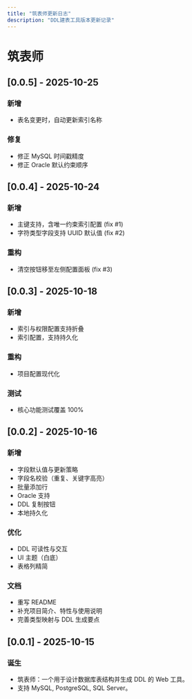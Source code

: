 ```yaml
---
title: "筑表师更新日志"
description: "DDL建表工具版本更新记录"
---
```


# 筑表师

## [0.0.5] - 2025-10-25

### 新增
- 表名变更时，自动更新索引名称

### 修复
- 修正 MySQL 时间戳精度
- 修正 Oracle 默认约束顺序

## [0.0.4] - 2025-10-24

### 新增
- 主键支持，含唯一约束索引配置 (fix #1)
- 字符类型字段支持 UUID 默认值 (fix #2)

### 重构
- 清空按钮移至左侧配置面板 (fix #3)

## [0.0.3] - 2025-10-18

### 新增
- 索引与权限配置支持折叠
- 索引配置，支持持久化

### 重构
- 项目配置现代化

### 测试
- 核心功能测试覆盖 100%

## [0.0.2] - 2025-10-16

### 新增
- 字段默认值与更新策略
- 字段名校验（重复、关键字高亮）
- 批量添加行
- Oracle 支持
- DDL 复制按钮
- 本地持久化

### 优化
- DDL 可读性与交互
- UI 主题（白底）
- 表格列精简

### 文档
- 重写 README
- 补充项目简介、特性与使用说明
- 完善类型映射与 DDL 生成要点

## [0.0.1] - 2025-10-15

### 诞生
- 筑表师：一个用于设计数据库表结构并生成 DDL 的 Web 工具。
- 支持 MySQL, PostgreSQL, SQL Server。
